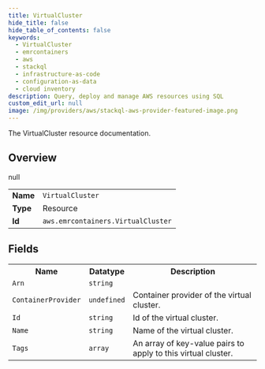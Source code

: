 ```yaml
---
title: VirtualCluster
hide_title: false
hide_table_of_contents: false
keywords:
  - VirtualCluster
  - emrcontainers
  - aws
  - stackql
  - infrastructure-as-code
  - configuration-as-data
  - cloud inventory
description: Query, deploy and manage AWS resources using SQL
custom_edit_url: null
image: /img/providers/aws/stackql-aws-provider-featured-image.png
---
```

The VirtualCluster resource documentation.

## Overview
<table><tbody>
<tr><td><b>Name</b></td><td><code>VirtualCluster</code></td></tr>
<tr><td><b>Type</b></td><td>Resource</td></tr>
null
<tr><td><b>Id</b></td><td><code>aws.emrcontainers.VirtualCluster</code></td></tr>
</tbody></table>

## Fields
<table><tbody>
<tr><th>Name</th><th>Datatype</th><th>Description</th></tr>
<tr><td><code>Arn</code></td><td><code>string</code></td><td></td></tr><tr><td><code>ContainerProvider</code></td><td><code>undefined</code></td><td>Container provider of the virtual cluster.</td></tr><tr><td><code>Id</code></td><td><code>string</code></td><td>Id of the virtual cluster.</td></tr><tr><td><code>Name</code></td><td><code>string</code></td><td>Name of the virtual cluster.</td></tr><tr><td><code>Tags</code></td><td><code>array</code></td><td>An array of key-value pairs to apply to this virtual cluster.</td></tr>
</tbody></table>